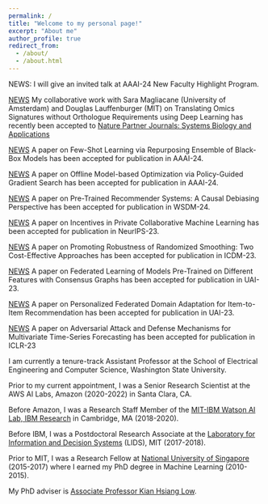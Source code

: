 ```yaml
---
permalink: /
title: "Welcome to my personal page!"
excerpt: "About me"
author_profile: true
redirect_from: 
  - /about/
  - /about.html
---
```


NEWS: I will give an invited talk at AAAI-24 New Faculty Highlight Program. 

[NEWS](https://htnghia87.github.io/publication/npjsba24) My collaborative work with Sara Magliacane (University of Amsterdam) and Douglas Lauffenburger (MIT) on Translating Omics Signatures without Orthologue Requirements using Deep Learning has recently been accepted to [Nature Partner Journals: Systems Biology and Applications](https://www.nature.com/npjsba/)

[NEWS](https://htnghia87.github.io/publication/aaai24b) A paper on Few-Shot Learning via Repurposing Ensemble of Black-Box Models has been accepted for publication in AAAI-24.

[NEWS](https://htnghia87.github.io/publication/aaai24a) A paper on Offline Model-based Optimization via Policy-Guided Gradient Search has been accepted for publication in AAAI-24.

[NEWS](https://htnghia87.github.io/publication/wsdm24) A paper on Pre-Trained Recommender Systems: A Causal Debiasing Perspective has been accepted for publication in WSDM-24.

[NEWS](https://htnghia87.github.io/publication/neurips23) A paper on Incentives in Private Collaborative Machine Learning has been accepted for publication in NeurIPS-23.

[NEWS](https://htnghia87.github.io/publication/icdm23) A paper on Promoting Robustness of Randomized Smoothing: Two Cost-Effective Approaches has been accepted for publication in ICDM-23.

[NEWS](https://htnghia87.github.io/publication/uai23a) A paper on Federated Learning of Models Pre-Trained on Different Features with Consensus Graphs has been accepted for publication in UAI-23.

[NEWS](https://htnghia87.github.io/publication/uai23b) A paper on Personalized Federated Domain Adaptation for Item-to-Item Recommendation has been accepted for publication in UAI-23. 

[NEWS](https://htnghia87.github.io/publication/iclr23) A paper on Adversarial Attack and Defense Mechanisms for Multivariate Time-Series Forecasting has been accepted for publication in ICLR-23

I am currently a tenure-track Assistant Professor at the School of Electrical Engineering and Computer Science, Washington State University. 

Prior to my current appointment, I was a Senior Research Scientist at the AWS AI Labs, Amazon (2020-2022) in Santa Clara, CA.

Before Amazon, I was a Research Staff Member of the [MIT-IBM Watson AI Lab, IBM Research](https://mitibmwatsonailab.mit.edu/people/nghia-hoang/) in Cambridge, MA (2018-2020).

Before IBM, I was a Postdoctoral Research Associate at the [Laboratory for Information and Decision Systems](https://lids.mit.edu/) (LIDS), MIT (2017-2018). 

Prior to MIT, I was a Research Fellow at [National University of Singapore](https://nus.edu.sg/) (2015-2017) where I earned my PhD degree in Machine Learning (2010-2015). 

My PhD adviser is [Associate Professor Kian Hsiang Low](http://www.comp.nus.edu.sg/~lowkh).